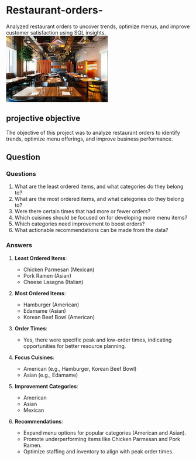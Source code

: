 # Restaurant-orders-
Analyzed restaurant orders to uncover trends, optimize menus, and improve customer satisfaction using SQL insights.
![image](https://github.com/Abdulrasheed055/Restaurant-orders-/blob/main/images.jpg)

## projective objective
The objective of this project was to analyze restaurant orders to identify trends, optimize menu offerings, and improve business performance.
## Question
### **Questions**  
1. What are the least ordered items, and what categories do they belong to?  
2. What are the most ordered items, and what categories do they belong to?  
3. Were there certain times that had more or fewer orders?  
4. Which cuisines should be focused on for developing more menu items?  
5. Which categories need improvement to boost orders?  
6. What actionable recommendations can be made from the data?  

### **Answers**  
1. **Least Ordered Items**:  
   - Chicken Parmesan (Mexican)  
   - Pork Ramen (Asian)  
   - Cheese Lasagna (Italian)  

2. **Most Ordered Items**:  
   - Hamburger (American)  
   - Edamame (Asian)  
   - Korean Beef Bowl (American)  

3. **Order Times**:  
   - Yes, there were specific peak and low-order times, indicating opportunities for better resource planning.  

4. **Focus Cuisines**:  
   - American (e.g., Hamburger, Korean Beef Bowl)  
   - Asian (e.g., Edamame)  

5. **Improvement Categories**:  
   - American  
   - Asian  
   - Mexican  

6. **Recommendations**:  
   - Expand menu options for popular categories (American and Asian).  
   - Promote underperforming items like Chicken Parmesan and Pork Ramen.  
   - Optimize staffing and inventory to align with peak order times.  
